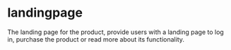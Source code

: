 # landingpage
The landing page for the product, provide users with a landing page to log in, purchase the product or read more about its functionality.
